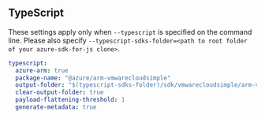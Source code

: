 ## TypeScript

These settings apply only when `--typescript` is specified on the command line.
Please also specify `--typescript-sdks-folder=<path to root folder of your azure-sdk-for-js clone>`.

```yaml $(typescript)
typescript:
  azure-arm: true
  package-name: "@azure/arm-vmwarecloudsimple"
  output-folder: "$(typescript-sdks-folder)/sdk/vmwarecloudsimple/arm-vmwarecloudsimple"
  clear-output-folder: true
  payload-flattening-threshold: 1
  generate-metadata: true
```
